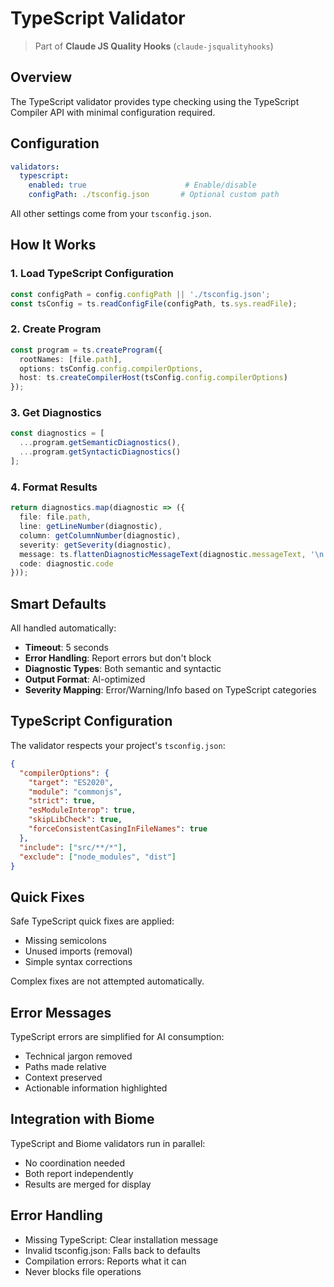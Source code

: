 # TypeScript Validator

> Part of **Claude JS Quality Hooks** (`claude-jsqualityhooks`)

## Overview

The TypeScript validator provides type checking using the TypeScript Compiler API with minimal configuration required.

## Configuration

```yaml
validators:
  typescript:
    enabled: true                      # Enable/disable
    configPath: ./tsconfig.json       # Optional custom path
```

All other settings come from your `tsconfig.json`.

## How It Works

### 1. Load TypeScript Configuration
```typescript
const configPath = config.configPath || './tsconfig.json';
const tsConfig = ts.readConfigFile(configPath, ts.sys.readFile);
```

### 2. Create Program
```typescript
const program = ts.createProgram({
  rootNames: [file.path],
  options: tsConfig.config.compilerOptions,
  host: ts.createCompilerHost(tsConfig.config.compilerOptions)
});
```

### 3. Get Diagnostics
```typescript
const diagnostics = [
  ...program.getSemanticDiagnostics(),
  ...program.getSyntacticDiagnostics()
];
```

### 4. Format Results
```typescript
return diagnostics.map(diagnostic => ({
  file: file.path,
  line: getLineNumber(diagnostic),
  column: getColumnNumber(diagnostic),
  severity: getSeverity(diagnostic),
  message: ts.flattenDiagnosticMessageText(diagnostic.messageText, '\n'),
  code: diagnostic.code
}));
```

## Smart Defaults

All handled automatically:
- **Timeout**: 5 seconds
- **Error Handling**: Report errors but don't block
- **Diagnostic Types**: Both semantic and syntactic
- **Output Format**: AI-optimized
- **Severity Mapping**: Error/Warning/Info based on TypeScript categories

## TypeScript Configuration

The validator respects your project's `tsconfig.json`:

```json
{
  "compilerOptions": {
    "target": "ES2020",
    "module": "commonjs",
    "strict": true,
    "esModuleInterop": true,
    "skipLibCheck": true,
    "forceConsistentCasingInFileNames": true
  },
  "include": ["src/**/*"],
  "exclude": ["node_modules", "dist"]
}
```

## Quick Fixes

Safe TypeScript quick fixes are applied:
- Missing semicolons
- Unused imports (removal)
- Simple syntax corrections

Complex fixes are not attempted automatically.

## Error Messages

TypeScript errors are simplified for AI consumption:
- Technical jargon removed
- Paths made relative
- Context preserved
- Actionable information highlighted

## Integration with Biome

TypeScript and Biome validators run in parallel:
- No coordination needed
- Both report independently
- Results are merged for display

## Error Handling

- Missing TypeScript: Clear installation message
- Invalid tsconfig.json: Falls back to defaults
- Compilation errors: Reports what it can
- Never blocks file operations


